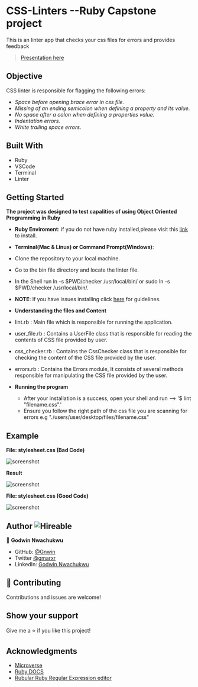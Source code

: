 # CSS-Linters --Ruby Capstone project
This is an linter app that checks your css files for errors and provides feedback

 > [Presentation here](https://www.loom.com/share/d045862f377b47529a12c81d88db8845)

 ## Objective
 CSS linter is responsible for flagging the following errors:
  - *Space before opening brace error in css file.*
  - *Missing of an ending semicolon when defining a property and its value.*
  - *No space after a colon when defining a properties value.*
  - *Indentation errors.*
  - *White trailing space errors.*

 ## Built With

- Ruby
- VSCode
- Terminal
- Linter

## Getting Started

**The project was designed to test capalities of using Object Oriented Programming in Ruby**
- **Ruby Enviroment**: if you do not have ruby installed,please visit this [link](https://www.ruby-lang.org/en/documentation/installation/) to install.

- **Terminal(Mac & Linux) or Command Prompt(Windows)**:
 - Clone the repository to your local machine.
 - Go to the bin file directory and locate the linter file.
 - In the Shell run ln -s $PWD/checker /usr/local/bin/ or sudo ln -s $PWD/checker /usr/local/bin/.
 - **NOTE**: If you have issues installing click [here](https://commandercoriander.net/blog/2013/02/16/making-a-ruby-script-executable/) for guidelines.

- **Understanding the files and Content**
 - lint.rb : Main file which is responsible for running the application.
 - user_file.rb : Contains a UserFile class that is responsible for reading the contents of CSS file provided by user.
 - css_checker.rb : Contains the CssChecker class that is responsible for checking the content of the CSS file provided by the user.
 - errors.rb : Contains the Errors module, It consists of several methods responsible for manipulating the CSS file provided by the user.


- **Running the program**
  - After your installation is a success, open your shell and run --> '$ lint "filename.css".'
  - Ensure you follow the right path of the css file you are scanning for errors e.g "./users/user/desktop/files/filename.css"

## Example
**File: stylesheet.css (Bad Code)**

![screenshot]()

**Result**

![screenshot]()

**File: stylesheet.css (Good Code)**

![screenshot]()

## Author ![Hireable](https://img.shields.io/badge/HIREABLE-YES-yellowgreen&?style=for-the-badge)

👤 **Godwin Nwachukwu**

- GitHub: [@Gnwin](https://github.com/Gnwin)
- Twitter [@gmarxr](https://twitter.com/gmarxr)
- LinkedIn: [Godwin Nwachukwu](https://www.linkedin.com/in/n-gwin/)

## 🤝 Contributing

Contributions and issues are welcome!
## Show your support

Give me a ⭐️ if you like this project!

## Acknowledgments

- [Microverse](microverse.org)
- [Ruby DOCS](https://ruby-doc.org/stdlib-2.6.1/libdoc/strscan/rdoc/StringScanner.html)
- [Rubular Ruby Regular Expression editor](https://rubular.com/)